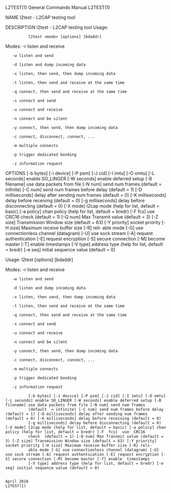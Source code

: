 L2TEST(1)                                                                                  General Commands Manual                                                                                  L2TEST(1)

NAME
       l2test - L2CAP testing tool

DESCRIPTION
       l2test - L2CAP testing tool Usage:

              l2test <mode> [options] [bdaddr]

   Modes:
       -r listen and receive

       -w listen and send

       -d listen and dump incoming data

       -x listen, then send, then dump incoming data

       -t listen, then send and receive at the same time

       -q connect, then send and receive at the same time

       -s connect and send

       -u connect and receive

       -n connect and be silent

       -y connect, then send, then dump incoming data

       -c connect, disconnect, connect, ...

       -m multiple connects

       -p trigger dedicated bonding

       -z information request

OPTIONS
              [-b bytes] [-i device] [-P psm] [-J cid] [-I imtu] [-O omtu] [-L seconds] enable SO_LINGER [-W seconds] enable deferred setup [-B filename] use data packets from file [-N num] send num frames
              (default = infinite) [-C num] send num frames before delay (default = 1) [-D milliseconds] delay after sending num frames (default = 0) [-K milliseconds] delay before receiving (default =  0)
              [-g  milliseconds]  delay  before disconnecting (default = 0) [-X mode] l2cap mode (help for list, default = basic) [-a policy] chan policy (help for list, default = bredr) [-F fcs] use CRC16
              check (default = 1) [-Q num] Max Transmit value (default = 3) [-Z size] Transmission Window size (default = 63) [-Y priority] socket priority [-H size] Maximum receive buffer size [-R]  reli‐
              able  mode [-G] use connectionless channel (datagram) [-U] use sock stream [-A] request authentication [-E] request encryption [-S] secure connection [-M] become master [-T] enable timestamps
              [-V type] address type (help for list, default = bredr) [-e seq] initial sequence value (default = 0)

   Usage:
              l2test <mode> [options] [bdaddr]

   Modes:
       -r listen and receive

       -w listen and send

       -d listen and dump incoming data

       -x listen, then send, then dump incoming data

       -t listen, then send and receive at the same time

       -q connect, then send and receive at the same time

       -s connect and send

       -u connect and receive

       -n connect and be silent

       -y connect, then send, then dump incoming data

       -c connect, disconnect, connect, ...

       -m multiple connects

       -p trigger dedicated bonding

       -z information request

              [-b bytes] [-i device] [-P psm] [-J cid] [-I imtu] [-O omtu] [-L seconds] enable SO_LINGER [-W seconds] enable deferred setup [-B filename] use data packets from file [-N num] send num frames
              (default  = infinite) [-C num] send num frames before delay (default = 1) [-D milliseconds] delay after sending num frames (default = 0) [-K milliseconds] delay before receiving (default = 0)
              [-g milliseconds] delay before disconnecting (default = 0) [-X mode] l2cap mode (help for list, default = basic) [-a policy] chan policy (help for list, default = bredr) [-F  fcs]  use  CRC16
              check  (default = 1) [-Q num] Max Transmit value (default = 3) [-Z size] Transmission Window size (default = 63) [-Y priority] socket priority [-H size] Maximum receive buffer size [-R] reli‐
              able mode [-G] use connectionless channel (datagram) [-U] use sock stream [-A] request authentication [-E] request encryption [-S] secure connection [-M] become master [-T] enable  timestamps
              [-V type] address type (help for list, default = bredr) [-e seq] initial sequence value (default = 0)

                                                                                                  April 2018                                                                                        L2TEST(1)

